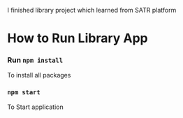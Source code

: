 I finished library project which learned from SATR platform

# How to Run Library App

### Run `npm install`
To install all packages

### `npm start`
To Start application 

